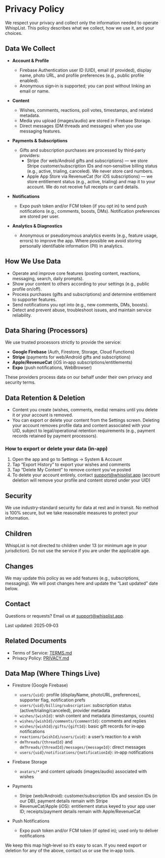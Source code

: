 # Privacy Policy

We respect your privacy and collect only the information needed to operate WhispList. This policy describes what we collect, how we use it, and your choices.

## Data We Collect

- **Account & Profile**
  - Firebase Authentication user ID (UID), email (if provided), display name, photo URL, and profile preferences (e.g., public profile enabled).
  - Anonymous sign‑in is supported; you can post without linking an email or name.

- **Content**
  - Wishes, comments, reactions, poll votes, timestamps, and related metadata.
  - Media you upload (images/audio) are stored in Firebase Storage.
  - Direct messages (DM threads and messages) when you use messaging features.

- **Payments & Subscriptions**
  - Gifts and subscription purchases are processed by third‑party providers:
    - Stripe (for web/Android gifts and subscriptions) — we store Stripe customer/subscription IDs and non‑sensitive billing status (e.g., active, trialing, canceled). We never store card numbers.
    - Apple App Store via RevenueCat (for iOS subscriptions) — we store entitlement status (e.g., active, trialing) and map it to your account. We do not receive full receipts or card details.

- **Notifications**
  - Expo push token and/or FCM token (if you opt in) to send push notifications (e.g., comments, boosts, DMs). Notification preferences are stored per user.

- **Analytics & Diagnostics**
  - Anonymous or pseudonymous analytics events (e.g., feature usage, errors) to improve the app. Where possible we avoid storing personally identifiable information (PII) in analytics.

## How We Use Data

- Operate and improve core features (posting content, reactions, messaging, search, daily prompts).
- Show your content to others according to your settings (e.g., public profile on/off).
- Process purchases (gifts and subscriptions) and determine entitlement to supporter features.
- Send notifications you opt into (e.g., new comments, DMs, boosts).
- Detect and prevent abuse, troubleshoot issues, and maintain service reliability.

## Data Sharing (Processors)

We use trusted processors strictly to provide the service:

- **Google Firebase** (Auth, Firestore, Storage, Cloud Functions)
- **Stripe** (payments for web/Android gifts and subscriptions)
- **Apple/RevenueCat** (iOS in‑app subscriptions/entitlements)
- **Expo** (push notifications, WebBrowser)

These providers process data on our behalf under their own privacy and security terms.

## Data Retention & Deletion

- Content you create (wishes, comments, media) remains until you delete it or your account is removed.
- You can export or delete your content from the Settings screen. Deleting your account removes profile data and content associated with your UID, subject to legal/operational retention requirements (e.g., payment records retained by payment processors).

### How to export or delete your data (in‑app)

1) Open the app and go to Settings → System & Account
2) Tap “Export History” to export your wishes and comments
3) Tap “Delete My Content” to remove content you’ve posted
4) To delete your account entirely, contact support@whisplist.app (account deletion will remove your profile and content stored under your UID)

## Security

We use industry‑standard security for data at rest and in transit. No method is 100% secure, but we take reasonable measures to protect your information.

## Children

WhispList is not directed to children under 13 (or minimum age in your jurisdiction). Do not use the service if you are under the applicable age.

## Changes

We may update this policy as we add features (e.g., subscriptions, messaging). We will post changes here and update the “Last updated” date below.

## Contact

Questions or requests? Email us at support@whisplist.app.

Last updated: 2025‑09‑03

## Related Documents

- Terms of Service: [TERMS.md](TERMS.md)
- Privacy Policy: [PRIVACY.md](PRIVACY.md)

## Data Map (Where Things Live)

- Firestore (Google Firebase)
  - `users/{uid}`: profile (displayName, photoURL, preferences), supporter flag, notification prefs
  - `users/{uid}/billing/subscription`: subscription status (active/trialing/canceled), provider metadata
  - `wishes/{wishId}`: wish content and metadata (timestamps, counts)
  - `wishes/{wishId}/comments/{commentId}`: comments and replies
  - `wishes/{wishId}/gifts/{giftId}`: basic gift records for in‑app notifications
  - `reactions/{wishId}/users/{uid}`: a user’s reaction to a wish
  - `dmThreads/{threadId}` and `dmThreads/{threadId}/messages/{messageId}`: direct messages
  - `users/{uid}/notifications/{notificationId}`: in‑app notifications

- Firebase Storage
  - `avatars/*` and content uploads (images/audio) associated with wishes

- Payments
  - Stripe (web/Android): customer/subscription IDs and session IDs (in our DB), payment details remain with Stripe
  - RevenueCat/Apple (iOS): entitlement status keyed to your app user ID; receipts/payment details remain with Apple/RevenueCat

- Push Notifications
  - Expo push token and/or FCM token (if opted in); used only to deliver notifications

We keep this map high‑level so it’s easy to scan. If you need export or deletion for any of the above, contact us or use the in‑app tools.
